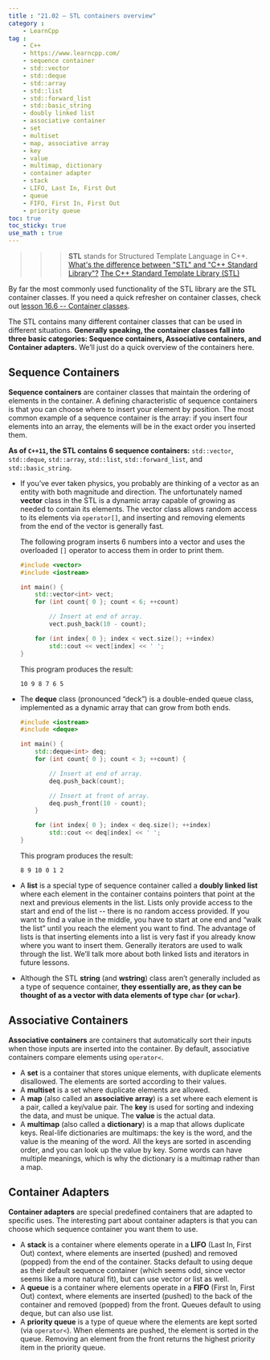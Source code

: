 ```yaml
---
title : "21.02 — STL containers overview"
category :
    - LearnCpp
tag : 
    - C++
    - https://www.learncpp.com/
    - sequence container
    - std::vector
    - std::deque
    - std::array
    - std::list
    - std::forward_list
    - std::basic_string
    - doubly linked list
    - associative container
    - set
    - multiset
    - map, associative array
    - key
    - value
    - multimap, dictionary
    - container adapter
    - stack
    - LIFO, Last In, First Out
    - queue
    - FIFO, First In, First Out
    - priority queue
toc: true  
toc_sticky: true 
use_math : true
---
```



>>>**STL** stands for Structured Template Language in C++.  
[What's the difference between "STL" and "C++ Standard Library"?](https://stackoverflow.com/a/5205571)
[The C++ Standard Template Library (STL)](https://www.geeksforgeeks.org/the-c-standard-template-library-stl/)

By far the most commonly used functionality of the STL library are the STL container classes. If you need a quick refresher on container classes, check out [lesson 16.6 -- Container classes](https://www.learncpp.com/cpp-tutorial/container-classes/).

The STL contains many different container classes that can be used in different situations. **Generally speaking, the container classes fall into three basic categories: Sequence containers, Associative containers, and Container adapters.** We’ll just do a quick overview of the containers here.


## Sequence Containers

**Sequence containers** are container classes that maintain the ordering of elements in the container. A defining characteristic of sequence containers is that you can choose where to insert your element by position. The most common example of a sequence container is the array: if you insert four elements into an array, the elements will be in the exact order you inserted them.

**As of `C++11`, the STL contains 6 sequence containers:** `std::vector`, `std::deque`, `std::array`, `std::list`, `std::forward_list`, and `std::basic_string`.

- If you’ve ever taken physics, you probably are thinking of a vector as an entity with both magnitude and direction. The unfortunately named **vector** class in the STL is a dynamic array capable of growing as needed to contain its elements. The vector class allows random access to its elements via `operator[]`, and inserting and removing elements from the end of the vector is generally fast.

    The following program inserts 6 numbers into a vector and uses the overloaded `[]` operator to access them in order to print them.

    ```c++
    #include <vector>
    #include <iostream>

    int main() {
        std::vector<int> vect;
        for (int count{ 0 }; count < 6; ++count)

            // Insert at end of array.
            vect.push_back(10 - count);

        for (int index{ 0 }; index < vect.size(); ++index)
            std::cout << vect[index] << ' ';
    }
    ```

    This program produces the result:

    ```
    10 9 8 7 6 5
    ```

- The **deque** class (pronounced “deck”) is a double-ended queue class, implemented as a dynamic array that can grow from both ends.

    ```c++
    #include <iostream>
    #include <deque>

    int main() {
        std::deque<int> deq;
        for (int count{ 0 }; count < 3; ++count) {

            // Insert at end of array.
            deq.push_back(count);

            // Insert at front of array.
            deq.push_front(10 - count);
        }

        for (int index{ 0 }; index < deq.size(); ++index)
            std::cout << deq[index] << ' ';
    }
    ```

    This program produces the result:

    ```
    8 9 10 0 1 2
    ```

- A **list** is a special type of sequence container called a **doubly linked list** where each element in the container contains pointers that point at the next and previous elements in the list. Lists only provide access to the start and end of the list -- there is no random access provided. If you want to find a value in the middle, you have to start at one end and “walk the list” until you reach the element you want to find. The advantage of lists is that inserting elements into a list is very fast if you already know where you want to insert them. Generally iterators are used to walk through the list.
    We’ll talk more about both linked lists and iterators in future lessons.

- Although the STL **string** (and **wstring**) class aren’t generally included as a type of sequence container, **they essentially are, as they can be thought of as a vector with data elements of type `char` (or `wchar`)**.


## Associative Containers

**Associative containers** are containers that automatically sort their inputs when those inputs are inserted into the container. By default, associative containers compare elements using `operator<`.

- A **set** is a container that stores unique elements, with duplicate elements disallowed. The elements are sorted according to their values.
- A **multiset** is a set where duplicate elements are allowed.
- A **map** (also called an **associative array**) is a set where each element is a pair, called a key/value pair. The **key** is used for sorting and indexing the data, and must be unique. The **value** is the actual data.
- A **multimap** (also called a **dictionary**) is a map that allows duplicate keys. Real-life dictionaries are multimaps: the key is the word, and the value is the meaning of the word. All the keys are sorted in ascending order, and you can look up the value by key. Some words can have multiple meanings, which is why the dictionary is a multimap rather than a map.


## Container Adapters

**Container adapters** are special predefined containers that are adapted to specific uses. The interesting part about container adapters is that you can choose which sequence container you want them to use.

- A **stack** is a container where elements operate in a **LIFO** (Last In, First Out) context, where elements are inserted (pushed) and removed (popped) from the end of the container. Stacks default to using deque as their default sequence container (which seems odd, since vector seems like a more natural fit), but can use vector or list as well.
- A **queue** is a container where elements operate in a **FIFO** (First In, First Out) context, where elements are inserted (pushed) to the back of the container and removed (popped) from the front. Queues default to using deque, but can also use list.
- A **priority queue** is a type of queue where the elements are kept sorted (via `operator<`). When elements are pushed, the element is sorted in the queue. Removing an element from the front returns the highest priority item in the priority queue.